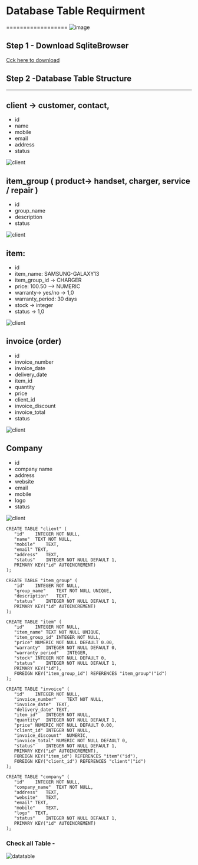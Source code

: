 # Database Table Requirment 
==================
![image](https://github.com/irezaul/minierp-1/blob/main/assignment/images/Screenshot%20from%202021-12-24%2020-33-42.png?raw=true)

## Step 1 - Download SqliteBrowser
[Cck here to download ](https://sqlitebrowser.org/dl/)

## Step 2 -Database Table Structure
 -------------------------------
 
 ## client -> customer, contact,
 - id
 - name
 - mobile
 - email
 - address 
 - status
 
![client](images/client.jpg)

## item_group ( product-> handset, charger,  service / repair )

- id
- group_name
- description
- status

![client](images/item_group.jpg)
 
 ## item: 
 - id
 - item_name: SAMSUNG-GALAXY13
 - item_group_id -> CHARGER
 - price: 100.50 --> NUMERIC
 - warranty-> yes/no -> 1,0
 - warranty_period: 30 days
 - stock -> integer
 - status -> 1,0
 
 ![client](images/item.jpg)
 
 
 ## invoice (order)
 - id
 - invoice_number
 - invoice_date
 - delivery_date
 - item_id
 - quantity
 - price
 - client_id
 - invoice_discount
 - invoice_total
 - status

![client](images/invoice.jpg)

## Company

- id
- company name
- address
- website
- email
- mobile
- logo
- status

![client](images/company.jpg)
  
 ```
 CREATE TABLE "client" (
	"id"	INTEGER NOT NULL,
	"name"	TEXT NOT NULL,
	"mobile"	TEXT,
	"email"	TEXT,
	"address"	TEXT,
	"status"	INTEGER NOT NULL DEFAULT 1,
	PRIMARY KEY("id" AUTOINCREMENT)
);

CREATE TABLE "item_group" (
	"id"	INTEGER NOT NULL,
	"group_name"	TEXT NOT NULL UNIQUE,
	"description"	TEXT,
	"status"	INTEGER NOT NULL DEFAULT 1,
	PRIMARY KEY("id" AUTOINCREMENT)
);

CREATE TABLE "item" (
	"id"	INTEGER NOT NULL,
	"item_name"	TEXT NOT NULL UNIQUE,
	"item_group_id"	INTEGER NOT NULL,
	"price"	NUMERIC NOT NULL DEFAULT 0.00,
	"warranty"	INTEGER NOT NULL DEFAULT 0,
	"warranty_period"	INTEGER,
	"stock"	INTEGER NOT NULL DEFAULT 0,
	"status"	INTEGER NOT NULL DEFAULT 1,
	PRIMARY KEY("id"),
	FOREIGN KEY("item_group_id") REFERENCES "item_group"("id")
);

CREATE TABLE "invoice" (
	"id"	INTEGER NOT NULL,
	"invoice_number"	TEXT NOT NULL,
	"invoice_date"	TEXT,
	"delivery_date"	TEXT,
	"item_id"	INTEGER NOT NULL,
	"quantity"	INTEGER NOT NULL DEFAULT 1,
	"price"	NUMERIC NOT NULL DEFAULT 0.00,
	"client_id"	INTEGER NOT NULL,
	"invoice_discount"	NUMERIC,
	"invoice_total"	NUMERIC NOT NULL DEFAULT 0,
	"status"	INTEGER NOT NULL DEFAULT 1,
	PRIMARY KEY("id" AUTOINCREMENT),
	FOREIGN KEY("item_id") REFERENCES "item"("id"),
	FOREIGN KEY("client_id") REFERENCES "client"("id")
);

CREATE TABLE "company" (
	"id"	INTEGER NOT NULL,
	"company_name"	TEXT NOT NULL,
	"address"	TEXT,
	"website"	TEXT,
	"email"	TEXT,
	"mobile"	TEXT,
	"logo"	TEXT,
	"status"	INTEGER NOT NULL DEFAULT 1,
	PRIMARY KEY("id" AUTOINCREMENT)
);
```
### Check all Table -
![datatable](images/database.jpg)